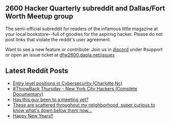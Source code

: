 ## 2600 Hacker Quarterly subreddit and Dallas/Fort Worth Meetup group
The semi-official subreddit for readers of the infamous little magazine at your local bookstore--full of goodies for the aspiring hacker. Please do not post links that violate the reddit's user agreement.

Want to see a new feature or contribute: 
Join us in [discord](https://dfw2600.dapla.net/chat) under #support or open an issue ticket at [dfw2600.dapla.net/issues](https://dfw2600.dapla.net/issues)

## Latest Reddit Posts
<!-- BLOG-POST-LIST:START -->
- [Entry level positions in Cybersecurity (Charlotte,Nc)](https://www.reddit.com/r/2600/comments/s3dxq1/entry_level_positions_in_cybersecurity_charlottenc/)
- [#ThrowBack Thursday - New York City Hackers (Complete Documentary)](https://www.reddit.com/r/2600/comments/rx85tg/throwback_thursday_new_york_city_hackers_complete/)
- [Has this guy been to a meeting yet?](https://www.reddit.com/r/2600/comments/rw9uw2/has_this_guy_been_to_a_meeting_yet/)
- [These are scattered throughout my neighborhood, super curious to know what's down below them now...](https://www.reddit.com/r/2600/comments/rtm2yk/these_are_scattered_throughout_my_neighborhood/)
- [Happy New Years!!](https://www.reddit.com/r/2600/comments/rtehy2/happy_new_years/)
<!-- BLOG-POST-LIST:END -->
